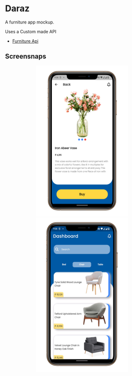 # Daraz

A furniture app mockup.

Uses a Custom made API 
- [Furniture Api](https://github.com/Spsden/Timepass-Furniture-Api-)


## Screensnaps

<p align="center"></h2>
   <img width="300" alt="Details Page" src="https://github.com/Spsden/Daraz/blob/main/snaps/app-mockup-ios-screenshot-1-default-6.5-inch-1.png"> 
   <img width="300" alt="Product List" src="https://github.com/Spsden/Daraz/blob/main/snaps/app-mockup-ios-screenshot-1-default-6.5-inch-2.png"> 
